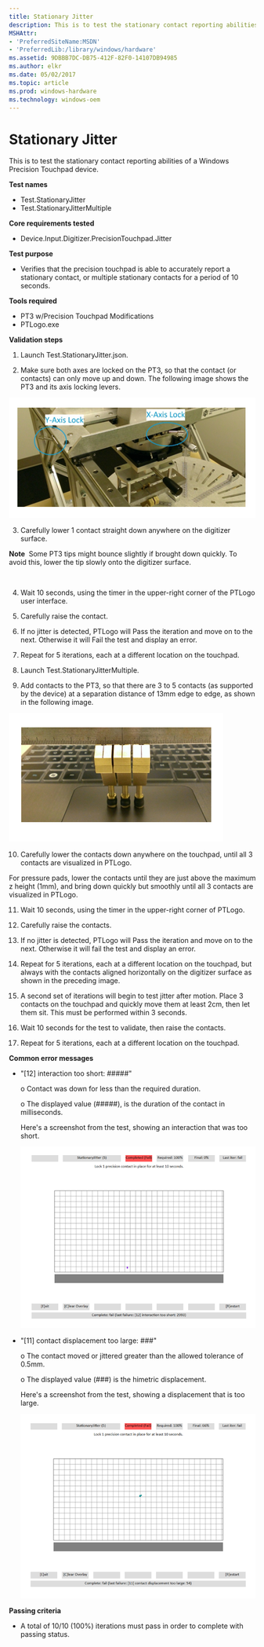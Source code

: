 ```yaml
---
title: Stationary Jitter
description: This is to test the stationary contact reporting abilities of a Windows Precision Touchpad device.
MSHAttr:
- 'PreferredSiteName:MSDN'
- 'PreferredLib:/library/windows/hardware'
ms.assetid: 9DBBB7DC-DB75-412F-82F0-14107DB94985
ms.author: elkr
ms.date: 05/02/2017
ms.topic: article
ms.prod: windows-hardware
ms.technology: windows-oem
---
```


# Stationary Jitter


This is to test the stationary contact reporting abilities of a Windows Precision Touchpad device.

**Test names**

-   Test.StationaryJitter
-   Test.StationaryJitterMultiple

**Core requirements tested**

-   Device.Input.Digitizer.PrecisionTouchpad.Jitter

**Test purpose**

-   Verifies that the precision touchpad is able to accurately report a stationary contact, or multiple stationary contacts for a period of 10 seconds.

**Tools required**

-   PT3 w/Precision Touchpad Modifications
-   PTLogo.exe

**Validation steps**

1. Launch Test.StationaryJitter.json.

2. Make sure both axes are locked on the PT3, so that the contact (or contacts) can only move up and down. The following image shows the PT3 and its axis locking levers.

![image from the stationary jitter test for a windows precision touchpad device, showing the axis lock levers on the pt3 device.](../images/precision-test-axislock.png)

3. Carefully lower 1 contact straight down anywhere on the digitizer surface.

**Note**  Some PT3 tips might bounce slightly if brought down quickly. To avoid this, lower the tip slowly onto the digitizer surface.

 

4. Wait 10 seconds, using the timer in the upper-right corner of the PTLogo user interface.

5. Carefully raise the contact.

6. If no jitter is detected, PTLogo will Pass the iteration and move on to the next. Otherwise it will Fail the test and display an error.

7. Repeat for 5 iterations, each at a different location on the touchpad.

8. Launch Test.StationaryJitterMultiple.

9. Add contacts to the PT3, so that there are 3 to 5 contacts (as supported by the device) at a separation distance of 13mm edge to edge, as shown in the following image.

![image from the stationary jitter test for a windows precision touchpad device, showing the setup for using multiple contacts.](../images/precision-test-3contact.png)

10. Carefully lower the contacts down anywhere on the touchpad, until all 3 contacts are visualized in PTLogo.

For pressure pads, lower the contacts until they are just above the maximum z height (1mm), and bring down quickly but smoothly until all 3 contacts are visualized in PTLogo.

11. Wait 10 seconds, using the timer in the upper-right corner of PTLogo.

12. Carefully raise the contacts.

13. If no jitter is detected, PTLogo will Pass the iteration and move on to the next. Otherwise it will fail the test and display an error.

14. Repeat for 5 iterations, each at a different location on the touchpad, but always with the contacts aligned horizontally on the digitizer surface as shown in the preceding image.

15. A second set of iterations will begin to test jitter after motion. Place 3 contacts on the touchpad and quickly move them at least 2cm, then let them sit. This must be performed within 3 seconds.

16. Wait 10 seconds for the test to validate, then raise the contacts.

17. Repeat for 5 iterations, each at a different location on the touchpad.

**Common error messages**

-   "\[12\] interaction too short: \#\#\#\#\#"

    o Contact was down for less than the required duration.

    o The displayed value (\#\#\#\#\#), is the duration of the contact in milliseconds.

    Here's a screenshot from the test, showing an interaction that was too short.

    ![screenshot from the stationary jitter test for a windows precision touchpad device, showing an interaction that was too short.](../images/precision-test-shortinteract.png)

-   "\[11\] contact displacement too large: \#\#\#"

    o The contact moved or jittered greater than the allowed tolerance of 0.5mm.

    o The displayed value (\#\#\#) is the himetric displacement.

    Here's a screenshot from the test, showing a displacement that is too large.

    ![screenshot from the stationary jitter test for a windows precision touchpad device, showing a displacement that is too large.](../images/precision-test-largedisp.png)

**Passing criteria**

-   A total of 10/10 (100%) iterations must pass in order to complete with passing status.

 

 






